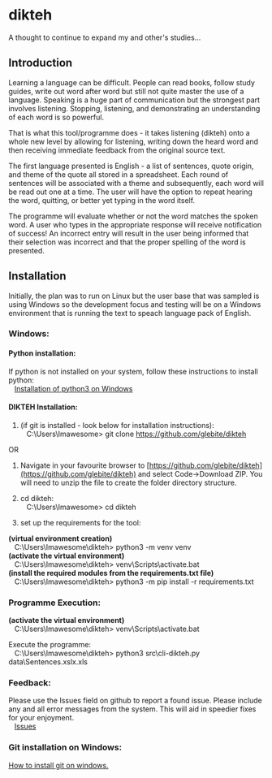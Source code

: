 # dikteh  
A thought to continue to expand my and other's studies...  

## Introduction  
Learning a language can be difficult.  People can read books, follow study guides, write out word after word but still not quite master the use of a language.  Speaking is a huge part of communication but the strongest part involves listening.  Stopping, listening, and demonstrating an understanding of each word is so powerful.  

That is what this tool/programme does - it takes listening (dikteh) onto a whole new level by allowing for listening, writing down the heard word and then receiving immediate feedback from the original source text.  

The first language presented is English - a list of sentences, quote origin, and theme of the quote all stored in a spreadsheet.  Each round of sentences will be associated with a theme and subsequently, each word will be read out one at a time.  The user will have the option to repeat hearing the word, quitting, or better yet typing in the word itself.  

The programme will evaluate whether or not the word matches the spoken word.  A user who types in the appropriate response will receive notification of success!  An incorrect entry will result in the user being informed that their selection was incorrect and that the proper spelling of the word is presented.  

## Installation  
Initially, the plan was to run on Linux but the user base that was sampled is using Windows so the development focus and testing will be on a Windows environment that is running the text to speach language pack of English.  

### Windows:  

#### Python installation:  
If python is not installed on your system, follow these instructions to install python:  
&nbsp;&nbsp;&nbsp;[Installation of python3 on Windows](https://phoenixnap.com/kb/how-to-install-python-3-windows)  

#### DIKTEH Installation:  
1) (if git is installed - look below for installation instructions):  
&nbsp;&nbsp;&nbsp;C:\Users\Imawesome> git clone https://github.com/glebite/dikteh  

OR  

1) Navigate in your favourite browser to [https://github.com/glebite/dikteh](https://github.com/glebite/dikteh) and select Code->Download ZIP.  You will need to unzip the file to create the folder directory structure.  

2) cd dikteh:  
&nbsp;&nbsp;&nbsp;C:\Users\Imawesome> cd dikteh  

3) set up the requirements for the tool:  

**(virtual environment creation)**  
&nbsp;&nbsp;&nbsp;C:\Users\Imawesome\dikteh> python3 -m venv venv  
**(activate the virtual environment)**  
&nbsp;&nbsp;&nbsp;C:\Users\Imawesome\dikteh> venv\Scripts\activate.bat  
**(install the required modules from the requirements.txt file)**  
&nbsp;&nbsp;&nbsp;C:\Users\Imawesome\dikteh> python3 -m pip install -r requirements.txt

### Programme Execution:  
**(activate the virtual environment)**  
&nbsp;&nbsp;&nbsp;C:\Users\Imawesome\dikteh> venv\Scripts\activate.bat  

Execute the programme:  
&nbsp;&nbsp;&nbsp;C:\Users\Imawesome\dikteh> python3 src\cli-dikteh.py data\Sentences.xslx.xls  

### Feedback:  
Please use the Issues field on github to report a found issue.  Please include any and all error messages from the system.  This will aid in speedier fixes for your enjoyment.  
&nbsp;&nbsp;&nbsp;[Issues](https://github.com/glebite/dikteh/issues)  


### Git installation on Windows:  

[How to install git on windows.](https://phoenixnap.com/kb/how-to-install-git-windows)  


